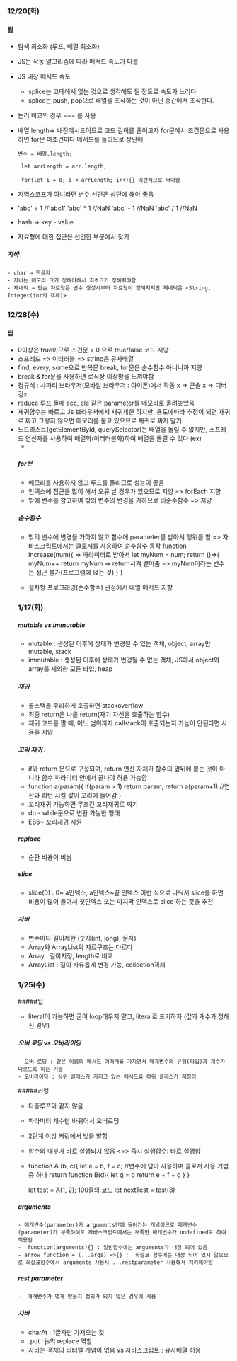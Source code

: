### 12/20(화)

#### 팁
- 탐색 최소화 (루프, 배열 최소화)
- JS는 작동 알고리즘에 따라 메서드 속도가 다름
- JS 내장 메서드 속도
    - splice는 코테에서 없는 것으로 생각해도 될 정도로 속도가 느리다
    - splice는 push, pop으로 배열을 조작하는 것이 아닌 중간에서 조작한다.
- 논리 비교의 경우 === 를 사용
- 배열.length⇒ 내장메서드이므로 코드 길이를 줄이고자 for문에서 조건문으로 사용하면 for문 매조건마다 메서드를 돌리므로 상단에

      변수 = 배열.length;

       let arrLength = arr.length;

       for(let i = 0; i < arrLength; i++){} 이런식으로 써야함

- 지역스코프가 아니라면 변수 선언은 상단에 해야 좋음
- 'abc' + 1  //'abc1'
  'abc' * 1   //NaN
  'abc' - 1   //NaN
  'abc' / 1   //NaN
- hash ⇒ key - value
- 자료형에 대한 접근은 선언한 부분에서 찾기

##### 자바
    - char ⇒ 한글자
    - 자바는 메모리 크기 정해야해서 최초크기 정해줘야함
    - 제네릭 ⇒ 단순 자료형은 변수 생성시부터 자료형이 정해지지만 제네릭은 <String, Integer(int의 객체)>


### 12/28(수)

#### 팁
- 0이상은 true이므로 조건문 > 0 으로 true/false 코드 지양
- 스프레드 => 이터러블 => string은 유사배열
- find, every, some으로 반복문 break, for문은 순수함수 아니니까 지양
- break & for문을 사용하면 로직상 이상함을 느껴야함
- 정규식 :  사파리 브라우저(모바일 브라우저 :  아이폰)에서 작동 x => 콘솔 x => 디버깅x
- reduce 루프 돌때 acc, ele 같은 parameter를 메모리로 올려놓았음
- 재귀함수는 빠르고 Js 브라우저에서 재귀제한 하지만, 용도에따라 추정이 되면 재귀로 짜고 그렇지 않으면 메모리를 물고 있으므로 재귀로 짜지 말기
- 노드리스트(getElementById, querySelector)는 배열을 돌릴 수 없지만, 스프레드 연산자를 사용하여 배열화(이터러블화)하여 배열을 돌릴 수 있다 (ex) <ul> <li>

##### for문
- 메모리를 사용하지 않고 루프를 돌리므로 성능이 좋음
- 인덱스에 접근을 많이 해서 오류 날 경우가 있으므로 지양 => forEach 지향
- 밖에 변수를 참고하여 밖의 변수의 변경을 가하므로 비순수함수 => 지양

##### 순수함수
- 밖의 변수에 변경을 가하지 않고 함수에 parameter를 받아서 행위를 함 => 자바스크립트에서는 클로저를 사용하여 순수함수 동작
  function increase(num){          => 파라미터로 받아서
    let myNum = num;
    return ()=>{
        myNum++
        return myNum               => return시켜 뱉어줌 => myNum이라는 변수는 접근 불가(프로그램에 얹는 것)
    }
  }
 
 - 절차형 프로그래밍(순수함수) 관점에서 배열 메서드 지향
    
 ### 1/17(화)
 
 ##### mutable vs immutable 
 - mutable : 생성된 이후에 상태가 변경될 수 있는 객체, object, array만 mutable, stack
 - immutable : 생성된 이후에 상태가 변경될 수 없는 객체, JS에서 object와 array를 제외한 모든 타입, heap

##### 재귀
- 콜스택을 무리하게 호출하면 stackoverflow
- 최종 return은 나를 return(자기 자신을 호출하는 함수)
- 재귀 코드를 짤 때, 어느 범위까지 callstack이 호출되는지 가늠이 안된다면 사용을 지양
    
##### 꼬리 재귀 : 
- if와 return 문으로 구성되며, return 연산 자체가 함수의 앞뒤에 붙는 것이 아니라 함수 파라미터 안에서 끝나야 허용 가능함
- function a(param){
    if(param > 1) return param;
    return a(param+1)  //연산과 리턴 시킬 값이 꼬리에 들어감
    }
- 꼬리재귀 가능하면 무조건 꼬리재귀로 짜기
- do - while문으로 변환 가능한 형태
- ES6~ 꼬리재귀 지원
    
##### replace
-  순환 비용이 비쌈

##### slice
- slice(0) : 0~ a인덱스, a인덱스~끝 인덱스 이런 식으로 나눠서 slice를 하면 비용이 많이 들어서 첫인덱스 또는 마지막 인덱스로 slice 하는 것을 추천
    
 
 
 ##### 자바
 - 변수마다 길이제한 (숫자(int, long), 문자)
 - Array와 ArrayList의 자료구조는 다르다
 - Array : 길이지정, length로 비교
 - ArrayList : 길이 자유롭게 변경 가능, collection객체
    

 ### 1/25(수)
 #####팁
  - literal이 가능하면 굳이 loop태우지 말고,  literal로 표기하자 (값과 개수가 정해진 경우) 
    
 ##### 오버 로딩 vs 오버라이딩 
    - 오버 로딩 : 같은 이름의 메서드 여러개를 가지면서 매개변수의 유형(타입)과 개수가 다르도록 하는 기술
    - 오버라이딩 : 상위 클래스가 가지고 있는 메서드를 하위 클래스가 재정의
    
 #####커링
  - 다중루프와 같지 않음
  - 파라미터 개수만 바뀌어서 오버로딩
  - 2단계 이상 커링에서 빛을 발함
   - 함수의 내부가 바로 실행되지 않음 <=> 즉시 실행함수: 바로 실행함
  - function A (b, c){
        let e = b, f = c;     //변수에 담아 사용하며 클로저 사용 기법 중 하나
        return function B(d){
            let g = d
            return e + f + g
        }
    }
    
    let test = A(1, 2);
     100줄의 코드
    let nextTest = test(3)
    
 ##### arguments
    - 매개변수(parameter)가 arguments안에 들어가는 개념이므로 매개변수(parameter)가 부족하여도 자바스크립트에서는 부족한 매개변수가 undefined로 하여 적용됨
    -  function(arguments){} : 일반함수에는 arguments가 내장 되어 있음
    - arrow function = (...args) =>{} :  화살표 함수에는 내장 되어 있지 않으므로 화살표함수에서 arguments 사용시 ...restparameter 사용해서 처리해야함
    
 ##### rest parameter
    -  매개변수가 몇개 받을지 정의가 되지 않은 경우에 사용

 ##### 자바
  - charAt : 1글자만 가져오는 것
  - .put : js의 replace 역할
  - 자바는 객체의 리터럴 개념이 없음 vs  자바스크립트 : 유사배열 허용
  
 
 
 

